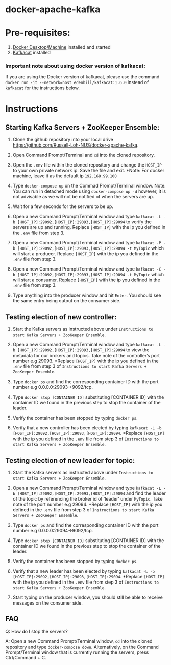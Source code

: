 # docker-apache-kafka

# Pre-requisites:
1.	[Docker Desktop/Machine](https://www.docker.com/products/docker-desktop) installed and started
2.	[Kafkacat](https://github.com/edenhill/kafkacat) installed

### Important note about using docker version of kafkacat: 
If you are using the Docker version of kafkacat, please use the command `docker run -it --network=host edenhill/kafkacat:1.6.0` instead of `kafkacat` for the instructions below.

# Instructions
## Starting Kafka Servers + ZooKeeper Ensemble:
1.	Clone the github repository into your local drive
https://github.com/Russell-Loh-NUS/docker-apache-kafka.

2.	Open Command Prompt/Terminal and `cd` into the cloned repository.

3.	Open the `.env` file within the cloned repository and change the `HOST_IP` to your own private network ip. Save the file and exit.
*Note: For docker machine, leave it as the default ip `192.168.99.100`

4.	Type `docker-compose up` on the Commad Prompt/Terminal window. 
Note: You can run in detached mode using `docker-compose up -d` however, it is not advisable as we will not be notified of when the servers are up.

5.	Wait for a few seconds for the servers to be up.

6.	Open a new Command Prompt/Terminal window and type `kafkacat -L -b [HOST_IP]:29092,[HOST_IP]:29093,[HOST_IP]:29094` to verify the servers are up and running. Replace `[HOST_IP]` with the ip you defined in the `.env` file from step 3.

7.	Open a new Command Prompt/Terminal window and type `kafkacat -P -b [HOST_IP]:29092,[HOST_IP]:29093,[HOST_IP]:29094 -t MyTopic` which will start a producer. Replace `[HOST_IP]` with the ip you defined in the `.env` file from step 3.

8.	Open a new Command Prompt/Terminal window and type `kafkacat -C -b [HOST_IP]:29092,[HOST_IP]:29093,[HOST_IP]:29094 -t MyTopic` which will start a consumer. Replace `[HOST_IP]` with the ip you defined in the `.env` file from step 3.

9.	Type anything into the producer window and hit `Enter`. You should see the same entry being output on the consumer side.

## Testing election of new controller:
1.	Start the Kafka servers as instructed above under `Instructions to start Kafka Servers + ZooKeeper Ensemble`.

2.	Open a new Command Prompt/Terminal window and type `kafkacat -L -b [HOST_IP]:29092,[HOST_IP]:29093,[HOST_IP]:29094` to view the metadata for our brokers and topics. Take note of the controller’s port number e.g 29093.
*Replace `[HOST_IP]` with the ip you defined in the `.env` file from step 3 of `Instructions to start Kafka Servers + ZooKeeper Ensemble`.

3.	Type `docker ps` and find the corresponding container ID with the port number e.g 0.0.0.0:29093->9092/tcp.

4.	Type `docker stop [CONTAINER ID]` substituting [CONTAINER ID] with the container ID we found in the previous step to stop the container of the leader.

5.	Verify the container has been stopped by typing `docker ps`.

6.	Verify that a new controller has been elected by typing `kafkacat -L -b [HOST_IP]:29092,[HOST_IP]:29093,[HOST_IP]:29094`.
*Replace `[HOST_IP]` with the ip you defined in the `.env` file from step 3 of `Instructions to start Kafka Servers + ZooKeeper Ensemble`.

## Testing election of new leader for topic:
1.	Start the Kafka servers as instructed above under `Instructions to start Kafka Servers + ZooKeeper Ensemble`.

2.	Open a new Command Prompt/Terminal window and type `kafkacat -L -b [HOST_IP]:29092,[HOST_IP]:29093,[HOST_IP]:29094` and find the leader of the topic by referencing the broker id of ’leader’ under `MyTopic`. Take note of the port number e.g 29094.
*Replace `[HOST_IP]` with the ip you defined in the `.env` file from step 3 of `Instructions to start Kafka Servers + ZooKeeper Ensemble`.

3.	Type `docker ps` and find the corresponding container ID with the port number e.g 0.0.0.0:29094->9092/tcp.

4.	Type `docker stop [CONTAINER ID]` substituting [CONTAINER ID] with the container ID we found in the previous step to stop the container of the leader.
 
5.	Verify the container has been stopped by typing `docker ps`.

6.	Verify that a new leader has been elected by typing `kafkacat -L -b [HOST_IP]:29092,[HOST_IP]:29093,[HOST_IP]:29094`.
*Replace `[HOST_IP]` with the ip you defined in the `.env` file from step 3 of `Instructions to start Kafka Servers + ZooKeeper Ensemble`.

7.	Start typing on the producer window, you should still be able to receive messages on the consumer side.

## FAQ
Q: How do I stop the servers?

A: Open a new Command Prompt/Terminal window, `cd` into the cloned repository and type `docker-compose down`. Alternatively, on the Command Prompt/Terminal window that is currently running the servers, press Ctrl/Command + C.
